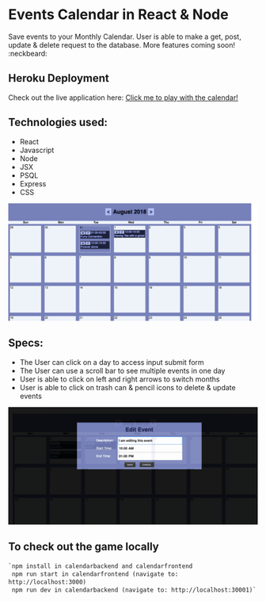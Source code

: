 # Events Calendar in React & Node 

Save events to your Monthly Calendar. User is able to make a get, post, update & delete request
to the database. More features coming soon! :neckbeard:

## Heroku Deployment
Check out the live application here:
[Click me to play with the calendar!](https://natasha-calendar.herokuapp.com/)

## Technologies used:

* React
* Javascript
* Node
* JSX
* PSQL
* Express
* CSS

![calendar](./pictures/calendarone.png)

## Specs:

* The User can click on a day to access input submit form
* The User can use a scroll bar to see multiple events in one day
* User is able to click on left and right arrows to switch months
* User is able to click on trash can & pencil icons to delete & update events

![Edit](./pictures/calendartwo.png)

## To check out the game locally

    `npm install in calendarbackend and calendarfrontend
     npm run start in calendarfrontend (navigate to: http://localhost:3000)
     npm run dev in calendarbackend (navigate to: http://localhost:30001)`



